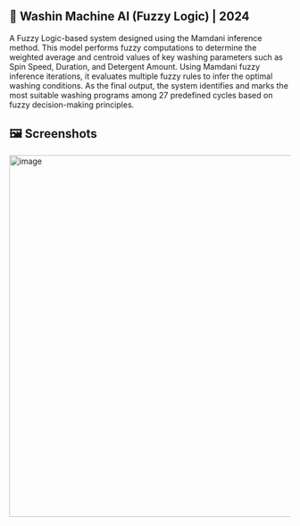 ## 🧺 Washin Machine AI (Fuzzy Logic) | 2024

A Fuzzy Logic-based system designed using the Mamdani inference method.
This model performs fuzzy computations to determine the weighted average and centroid values of key washing parameters such as Spin Speed, Duration, and Detergent Amount.
Using Mamdani fuzzy inference iterations, it evaluates multiple fuzzy rules to infer the optimal washing conditions.
As the final output, the system identifies and marks the most suitable washing programs among 27 predefined cycles based on fuzzy decision-making principles.

## 🖼 Screenshots
<img width="1245" height="647" alt="image" src="https://github.com/user-attachments/assets/e444d016-2d44-446b-a4bf-c151396f504a" />

